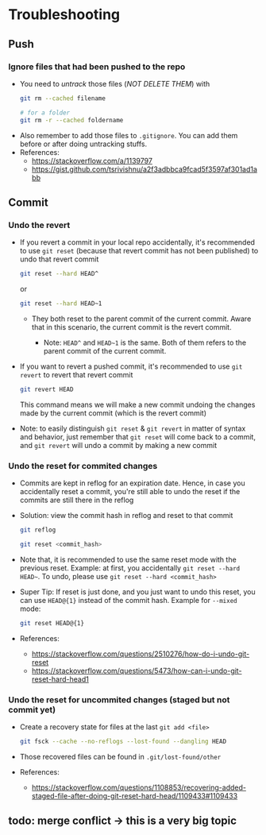 # Troubleshooting

## Push

### Ignore files that had been pushed to the repo
- You need to *untrack* those files (*NOT DELETE THEM*) with 
    ```bash
    git rm --cached filename

    # for a folder
    git rm -r --cached foldername
    ```
- Also remember to add those files to `.gitignore`. You can add them before or after doing untracking stuffs. 
- References: 
    - https://stackoverflow.com/a/1139797 
    - https://gist.github.com/tsrivishnu/a2f3adbbca9fcad5f3597af301ad1abb

## Commit

### Undo the revert
- If you revert a commit in your local repo accidentally, it's recommended to use `git reset` (because that revert commit has not been published) to undo that revert commit
    
    ```bash
    git reset --hard HEAD^
    ```

    or 

    ```bash
    git reset --hard HEAD~1
    ```

    - They both reset to the parent commit of the current commit. Aware that in this scenario, the current commit is the revert commit.
        
        - Note: `HEAD^` and `HEAD~1` is the same. Both of them refers to the parent commit of the current commit.

- If you want to revert a pushed commit, it's recommended to use `git revert` to revert that revert commit

    ```bash
    git revert HEAD
    ```

    This command means we will make a new commit undoing the changes made by the current commit (which is the revert commit)

- Note: to easily distinguish `git reset` & `git revert` in matter of syntax and behavior, just remember that `git reset` will come back to a commit, and `git revert` will undo a commit by making a new commit

### Undo the reset for commited changes
- Commits are kept in reflog for an expiration date. Hence, in case you accidentally reset a commit, you're still able to undo the reset if the commits are still there in the reflog
- Solution: view the commit hash in reflog and reset to that commit

    ```bash
    git reflog

    git reset <commit_hash>
    ```
- Note that, it is recommended to use the same reset mode with the previous reset. Example: at first, you accidentally `git reset --hard HEAD~`. To undo, please use `git reset --hard <commit_hash>`
- Super Tip: If reset is just done, and you just want to undo this reset, you can use `HEAD@{1}` instead of the commit hash. Example for `--mixed` mode:

    ```bash
    git reset HEAD@{1}
    ```

- References: 
    - https://stackoverflow.com/questions/2510276/how-do-i-undo-git-reset
    - https://stackoverflow.com/questions/5473/how-can-i-undo-git-reset-hard-head1

### Undo the reset for uncommited changes (staged but not commit yet)
- Create a recovery state for files at the last `git add <file>`
    
    ```bash
    git fsck --cache --no-reflogs --lost-found --dangling HEAD
    ```

- Those recovered files can be found in `.git/lost-found/other`
- References: 
    - https://stackoverflow.com/questions/1108853/recovering-added-staged-file-after-doing-git-reset-hard-head/1109433#1109433

## todo: merge conflict -> this is a very big topic